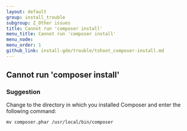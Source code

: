 ```yaml
---
layout: default
group: install_trouble
subgroup: Z_Other issues
title: Cannot run 'composer install'
menu_title: Cannot run 'composer install'
menu_node: 
menu_order: 1
github_link: install-gde/trouble/tshoot_composer-install.md
---
```



<h2 id="install-trouble-composer-install">Cannot run 'composer install'</h2>

### Suggestion

Change to the directory in which you installed Composer and enter the following command:

`mv composer.phar /usr/local/bin/composer`

